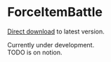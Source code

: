 # ForceItemBattle

[Direct download](https://github.com/pierrelasse/ForceItemBattle/releases/download/latest/ForceItemBattle.jar) to latest version.

Currently under development.<br />
TODO is on notion.
